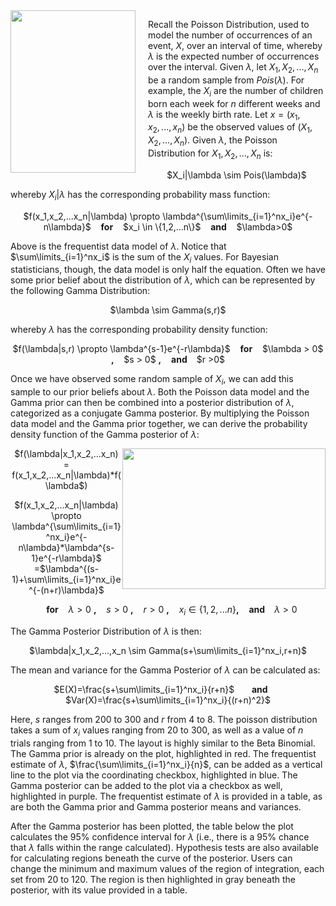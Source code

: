 <img src="http://www.pepijnvanerp.nl/wordpress/wp-content/uploads/2012/05/xkcd-p-value-xs.png" width="200" height="260" align="left" style="margin-right: 20px;">

Recall the Poisson Distribution, used to model the number of occurrences of an event, $X$, over an interval of time, whereby $\lambda$ is the expected number of occurrences over the interval. Given $\lambda$, let $X_1, X_2,...,X_n$ be a random sample from $Pois(\lambda)$. For example, the $X_i$ are the number of children born each week for $n$ different weeks and $\lambda$ is the weekly birth rate. Let $x=(x_1,x_2,...,x_n)$ be the observed values of $(X_1,X_2,...,X_n)$. Given $\lambda$, the Poisson Distribution for $X_1,X_2,...,X_n$ is:

<center>$X_i|\lambda \sim Pois(\lambda)$</center>

whereby $X_i|\lambda$ has the corresponding probability mass function:

<center> $f(x_1,x_2,...x_n|\lambda) \propto \lambda^{\sum\limits_{i=1}^nx_i}e^{-n\lambda}$ &nbsp;&nbsp; <b>for</b> &nbsp;&nbsp; $x_i \in \{1,2,...n\}$ &nbsp;&nbsp; <b>and</b> &nbsp;&nbsp; $\lambda>0$</center>

Above is the frequentist data model of $\lambda$. Notice that $\sum\limits_{i=1}^nx_i$ is the sum of the $X_i$ values. For Bayesian statisticians, though, the data model is only half the equation. Often we have some prior belief about the distribution of $\lambda$, which can be represented by the following Gamma Distribution:

<center> $\lambda \sim Gamma(s,r)$</center>

whereby $\lambda$ has the corresponding probability density function:

<center>$f(\lambda|s,r) \propto \lambda^{s-1}e^{-r\lambda}$ &nbsp;&nbsp; <b>for</b> &nbsp;&nbsp; $\lambda > 0$ <b>,</b> &nbsp;&nbsp; $s > 0$ <b>,</b> &nbsp;&nbsp; <b> and </b> &nbsp;&nbsp; $r >0$ </center>

Once we have observed some random sample of $X_i$, we can add this sample to our prior beliefs about $\lambda$. Both the Poisson data model and the Gamma prior can then be combined into a posterior distribution of $\lambda$, categorized as a conjugate Gamma posterior. By multiplying the Poisson data model and the Gamma prior together, we can derive the probability density function of the Gamma posterior of $\lambda$:

<img src="http://web.ics.purdue.edu/~jltobias/BayesClass/peanuts.jpg" style="float:right" width="325" height="225">

<center> $f(\lambda|x_1,x_2,...x_n) = f(x_1,x_2,...x_n|\lambda)*f(\lambda$)

$f(x_1,x_2,...x_n|\lambda) \propto \lambda^{\sum\limits_{i=1}^nx_i}e^{-n\lambda}*\lambda^{s-1}e^{-r\lambda}$ =$\lambda^{(s-1)+\sum\limits_{i=1}^nx_i}e^{-(n+r)\lambda}$

&nbsp;&nbsp; <b>for</b> &nbsp;&nbsp; $\lambda > 0$ <b>,</b> &nbsp;&nbsp; $s > 0$ <b>,</b> &nbsp;&nbsp; $r>0$ <b>,</b> &nbsp;&nbsp; $x_i \in \{1,2,...n\}$<b>,</b> &nbsp;&nbsp; <b> and </b> &nbsp;&nbsp; $\lambda >0$</center>

The Gamma Posterior Distribution of $\lambda$ is then:

<center>$\lambda|x_1,x_2,...,x_n \sim Gamma(s+\sum\limits_{i=1}^nx_i,r+n)$</center>

The mean and variance for the Gamma Posterior of $\lambda$ can be calculated as:

<center>$E(X)=\frac{s+\sum\limits_{i=1}^nx_i}{r+n}$ &nbsp;&nbsp;&nbsp;&nbsp;&nbsp; <b> and </b> &nbsp;&nbsp;&nbsp;&nbsp;&nbsp; $Var(X)=\frac{s+\sum\limits_{i=1}^nx_i}{(r+n)^2}$</center>

Here, $s$ ranges from 200 to 300 and $r$ from 4 to 8. The poisson distribution takes a sum of $x_i$ values ranging from 20 to 300, as well as a value of $n$ trials ranging from 1 to 10. The layout is highly similar to the Beta Binomial. The Gamma prior is already on the plot, highlighted in red. The frequentist estimate of $\lambda$, $\frac{\sum\limits_{i=1}^nx_i}{n}$, can be added as a vertical line to the plot via the coordinating checkbox, highlighted in blue. The Gamma posterior can be added to the plot via a checkbox as well, highlighted in purple. The frequentist estimate of $\lambda$ is provided in a table, as are both the Gamma prior and Gamma posterior means and variances. 

After the Gamma posterior has been plotted, the table below the plot calculates the 95% confidence interval for $\lambda$ (i.e., there is a 95% chance that $\lambda$ falls within the range calculated). Hypothesis tests are also available for calculating regions beneath the curve of the posterior. Users can change the minimum and maximum values of the region of integration, each set from 20 to 120. The region is then highlighted in gray beneath the posterior, with its value provided in a table.
